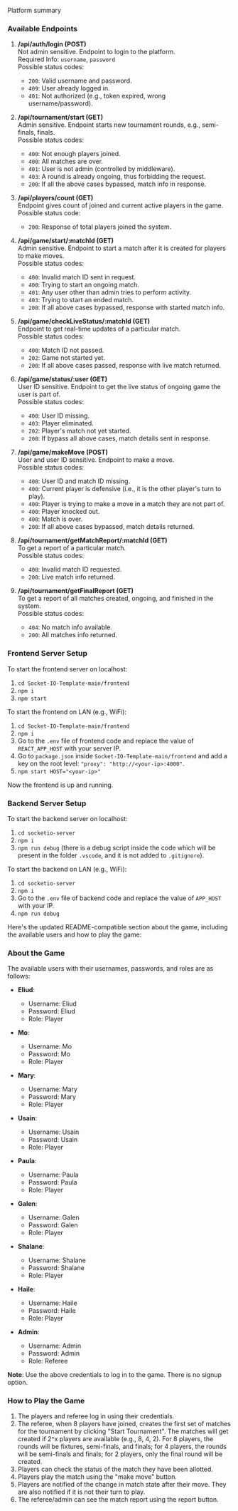 Platform summary

### Available Endpoints

1. **/api/auth/login (POST)**  
   Not admin sensitive. Endpoint to login to the platform.  
   Required Info: `username`, `password`  
   Possible status codes:  
   - `200`: Valid username and password.
   - `409`: User already logged in.
   - `401`: Not authorized (e.g., token expired, wrong username/password).

2. **/api/tournament/start (GET)**  
   Admin sensitive. Endpoint starts new tournament rounds, e.g., semi-finals, finals.  
   Possible status codes:  
   - `400`: Not enough players joined.
   - `400`: All matches are over.
   - `401`: User is not admin (controlled by middleware).
   - `403`: A round is already ongoing, thus forbidding the request.
   - `200`: If all the above cases bypassed, match info in response.

3. **/api/players/count (GET)**  
   Endpoint gives count of joined and current active players in the game.  
   Possible status code:  
   - `200`: Response of total players joined the system.

4. **/api/game/start/:matchId (GET)**  
   Admin sensitive. Endpoint to start a match after it is created for players to make moves.  
   Possible status codes:  
   - `400`: Invalid match ID sent in request.
   - `400`: Trying to start an ongoing match.
   - `401`: Any user other than admin tries to perform activity.
   - `403`: Trying to start an ended match.
   - `200`: If all above cases bypassed, response with started match info.

5. **/api/game/checkLiveStatus/:matchId (GET)**  
   Endpoint to get real-time updates of a particular match.  
   Possible status codes:  
   - `400`: Match ID not passed.
   - `202`: Game not started yet.
   - `200`: If all above cases passed, response with live match returned.

6. **/api/game/status/:user (GET)**  
   User ID sensitive. Endpoint to get the live status of ongoing game the user is part of.  
   Possible status codes:  
   - `400`: User ID missing.
   - `403`: Player eliminated.
   - `202`: Player's match not yet started.
   - `200`: If bypass all above cases, match details sent in response.

7. **/api/game/makeMove (POST)**  
   User and user ID sensitive. Endpoint to make a move.  
   Possible status codes:  
   - `400`: User ID and match ID missing.
   - `400`: Current player is defensive (i.e., it is the other player's turn to play).
   - `400`: Player is trying to make a move in a match they are not part of.
   - `400`: Player knocked out.
   - `400`: Match is over.
   - `200`: If all above cases bypassed, match details returned.

8. **/api/tournament/getMatchReport/:matchId (GET)**  
   To get a report of a particular match.  
   Possible status codes:  
   - `400`: Invalid match ID requested.
   - `200`: Live match info returned.

9. **/api/tournament/getFinalReport (GET)**  
   To get a report of all matches created, ongoing, and finished in the system.  
   Possible status codes:  
   - `404`: No match info available.
   - `200`: All matches info returned.

### Frontend Server Setup

To start the frontend server on localhost:
1. `cd Socket-IO-Template-main/frontend`
2. `npm i`
3. `npm start`

To start the frontend on LAN (e.g., WiFi):
1. `cd Socket-IO-Template-main/frontend`
2. `npm i`
3. Go to the `.env` file of frontend code and replace the value of `REACT_APP_HOST` with your server IP.
4. Go to `package.json` inside `Socket-IO-Template-main/frontend` and add a key on the root level: `"proxy": "http://<your-ip>:4000"`.
5. `npm start HOST="<your-ip>"`

Now the frontend is up and running.

### Backend Server Setup

To start the backend server on localhost:
1. `cd socketio-server`
2. `npm i`
3. `npm run debug` (there is a debug script inside the code which will be present in the folder `.vscode`, and it is not added to `.gitignore`).

To start the backend on LAN (e.g., WiFi):
1. `cd socketio-server`
2. `npm i`
3. Go to the `.env` file of backend code and replace the value of `APP_HOST` with your IP.
4. `npm run debug`


Here's the updated README-compatible section about the game, including the available users and how to play the game:

### About the Game

The available users with their usernames, passwords, and roles are as follows:

- **Eliud**: 
  - Username: Eliud 
  - Password: Eliud 
  - Role: Player

- **Mo**: 
  - Username: Mo 
  - Password: Mo 
  - Role: Player

- **Mary**: 
  - Username: Mary 
  - Password: Mary 
  - Role: Player

- **Usain**: 
  - Username: Usain 
  - Password: Usain 
  - Role: Player

- **Paula**: 
  - Username: Paula 
  - Password: Paula 
  - Role: Player

- **Galen**: 
  - Username: Galen 
  - Password: Galen 
  - Role: Player

- **Shalane**: 
  - Username: Shalane 
  - Password: Shalane 
  - Role: Player

- **Haile**: 
  - Username: Haile 
  - Password: Haile 
  - Role: Player

- **Admin**: 
  - Username: Admin 
  - Password: Admin 
  - Role: Referee

**Note**: Use the above credentials to log in to the game. There is no signup option.

### How to Play the Game

1. The players and referee log in using their credentials.
2. The referee, when 8 players have joined, creates the first set of matches for the tournament by clicking "Start Tournament". The matches will get created if 2^x players are available (e.g., 8, 4, 2). For 8 players, the rounds will be fixtures, semi-finals, and finals; for 4 players, the rounds will be semi-finals and finals; for 2 players, only the final round will be created.
3. Players can check the status of the match they have been allotted.
4. Players play the match using the "make move" button.
5. Players are notified of the change in match state after their move. They are also notified if it is not their turn to play.
6. The referee/admin can see the match report using the report button.


